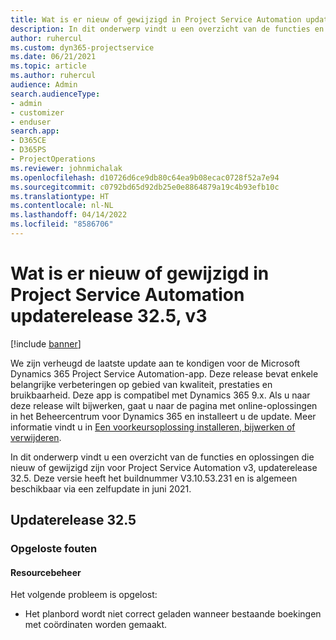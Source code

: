 ```yaml
---
title: Wat is er nieuw of gewijzigd in Project Service Automation updaterelease 32.5, v3
description: In dit onderwerp vindt u een overzicht van de functies en oplossingen die beschikbaar zijn voor Project Service Automation updaterelease 32.5, v3.
author: ruhercul
ms.custom: dyn365-projectservice
ms.date: 06/21/2021
ms.topic: article
ms.author: ruhercul
audience: Admin
search.audienceType:
- admin
- customizer
- enduser
search.app:
- D365CE
- D365PS
- ProjectOperations
ms.reviewer: johnmichalak
ms.openlocfilehash: d10726d6ce9db80c64ea9b08ecac0728f52a7e94
ms.sourcegitcommit: c0792bd65d92db25e0e8864879a19c4b93efb10c
ms.translationtype: HT
ms.contentlocale: nl-NL
ms.lasthandoff: 04/14/2022
ms.locfileid: "8586706"
---
```

# <a name="whats-new-or-changed-in-project-service-automation-update-release-325-v3"></a>Wat is er nieuw of gewijzigd in Project Service Automation updaterelease 32.5, v3

[!include [banner](../includes/psa-now-project-operations.md)]

We zijn verheugd de laatste update aan te kondigen voor de Microsoft Dynamics 365 Project Service Automation-app. Deze release bevat enkele belangrijke verbeteringen op gebied van kwaliteit, prestaties en bruikbaarheid. Deze app is compatibel met Dynamics 365 9.x. Als u naar deze release wilt bijwerken, gaat u naar de pagina met online-oplossingen in het Beheercentrum voor Dynamics 365 en installeert u de update. Meer informatie vindt u in [Een voorkeursoplossing installeren, bijwerken of verwijderen](/power-platform/admin/install-remove-preferred-solution).

In dit onderwerp vindt u een overzicht van de functies en oplossingen die nieuw of gewijzigd zijn voor Project Service Automation v3, updaterelease 32.5. Deze versie heeft het buildnummer V3.10.53.231 en is algemeen beschikbaar via een zelfupdate in juni 2021.

## <a name="update-release-325"></a>Updaterelease 32.5

### <a name="bug-fixes"></a>Opgeloste fouten

#### <a name="resource-management"></a>Resourcebeheer

Het volgende probleem is opgelost:

- Het planbord wordt niet correct geladen wanneer bestaande boekingen met coördinaten worden gemaakt.


